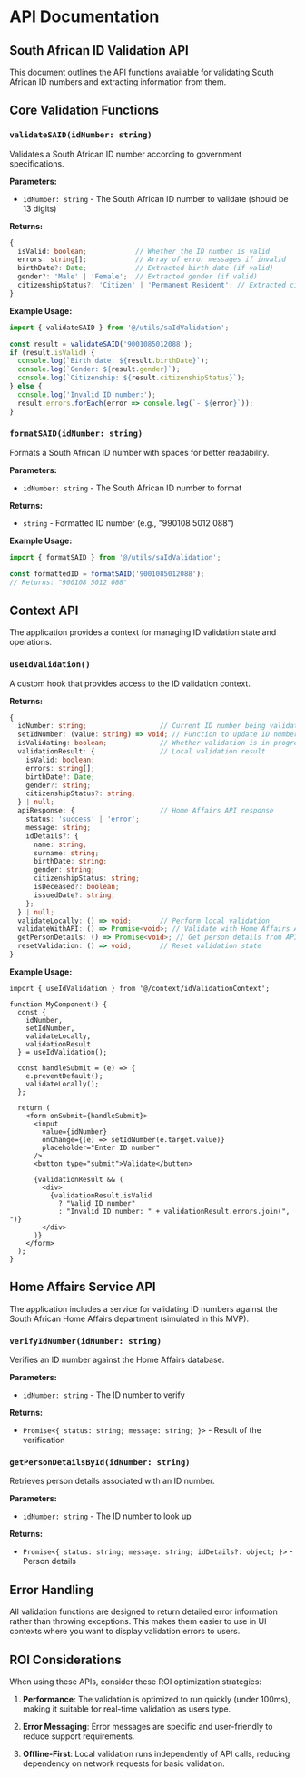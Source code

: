 # API Documentation

## South African ID Validation API

This document outlines the API functions available for validating South African ID numbers and extracting information from them.

## Core Validation Functions

### `validateSAID(idNumber: string)`

Validates a South African ID number according to government specifications.

**Parameters:**

- `idNumber: string` - The South African ID number to validate (should be 13 digits)

**Returns:**

```typescript
{
  isValid: boolean;            // Whether the ID number is valid
  errors: string[];            // Array of error messages if invalid
  birthDate?: Date;            // Extracted birth date (if valid)
  gender?: 'Male' | 'Female';  // Extracted gender (if valid)
  citizenshipStatus?: 'Citizen' | 'Permanent Resident'; // Extracted citizenship status (if valid)
}
```

**Example Usage:**

```typescript
import { validateSAID } from '@/utils/saIdValidation';

const result = validateSAID('9001085012088');
if (result.isValid) {
  console.log(`Birth date: ${result.birthDate}`);
  console.log(`Gender: ${result.gender}`);
  console.log(`Citizenship: ${result.citizenshipStatus}`);
} else {
  console.log('Invalid ID number:');
  result.errors.forEach(error => console.log(`- ${error}`));
}
```

### `formatSAID(idNumber: string)`

Formats a South African ID number with spaces for better readability.

**Parameters:**

- `idNumber: string` - The South African ID number to format

**Returns:**

- `string` - Formatted ID number (e.g., "990108 5012 088")

**Example Usage:**

```typescript
import { formatSAID } from '@/utils/saIdValidation';

const formattedID = formatSAID('9001085012088'); 
// Returns: "900108 5012 088"
```

## Context API

The application provides a context for managing ID validation state and operations.

### `useIdValidation()`

A custom hook that provides access to the ID validation context.

**Returns:**

```typescript
{
  idNumber: string;                  // Current ID number being validated
  setIdNumber: (value: string) => void; // Function to update ID number
  isValidating: boolean;             // Whether validation is in progress
  validationResult: {                // Local validation result
    isValid: boolean;
    errors: string[];
    birthDate?: Date;
    gender?: string;
    citizenshipStatus?: string;
  } | null;
  apiResponse: {                     // Home Affairs API response
    status: 'success' | 'error';
    message: string;
    idDetails?: {
      name: string;
      surname: string;
      birthDate: string;
      gender: string;
      citizenshipStatus: string;
      isDeceased?: boolean;
      issuedDate?: string;
    };
  } | null;
  validateLocally: () => void;       // Perform local validation
  validateWithAPI: () => Promise<void>; // Validate with Home Affairs API
  getPersonDetails: () => Promise<void>; // Get person details from API
  resetValidation: () => void;       // Reset validation state
}
```

**Example Usage:**

```tsx
import { useIdValidation } from '@/context/idValidationContext';

function MyComponent() {
  const { 
    idNumber, 
    setIdNumber, 
    validateLocally, 
    validationResult 
  } = useIdValidation();

  const handleSubmit = (e) => {
    e.preventDefault();
    validateLocally();
  };

  return (
    <form onSubmit={handleSubmit}>
      <input
        value={idNumber}
        onChange={(e) => setIdNumber(e.target.value)}
        placeholder="Enter ID number"
      />
      <button type="submit">Validate</button>
      
      {validationResult && (
        <div>
          {validationResult.isValid 
            ? "Valid ID number" 
            : "Invalid ID number: " + validationResult.errors.join(", ")}
        </div>
      )}
    </form>
  );
}
```

## Home Affairs Service API

The application includes a service for validating ID numbers against the South African Home Affairs department (simulated in this MVP).

### `verifyIdNumber(idNumber: string)`

Verifies an ID number against the Home Affairs database.

**Parameters:**

- `idNumber: string` - The ID number to verify

**Returns:**

- `Promise<{ status: string; message: string; }>` - Result of the verification

### `getPersonDetailsById(idNumber: string)`

Retrieves person details associated with an ID number.

**Parameters:**

- `idNumber: string` - The ID number to look up

**Returns:**

- `Promise<{ status: string; message: string; idDetails?: object; }>` - Person details

## Error Handling

All validation functions are designed to return detailed error information rather than throwing exceptions. This makes them easier to use in UI contexts where you want to display validation errors to users.

## ROI Considerations

When using these APIs, consider these ROI optimization strategies:

1. **Performance**: The validation is optimized to run quickly (under 100ms), making it suitable for real-time validation as users type.

2. **Error Messaging**: Error messages are specific and user-friendly to reduce support requirements.

3. **Offline-First**: Local validation runs independently of API calls, reducing dependency on network requests for basic validation.
